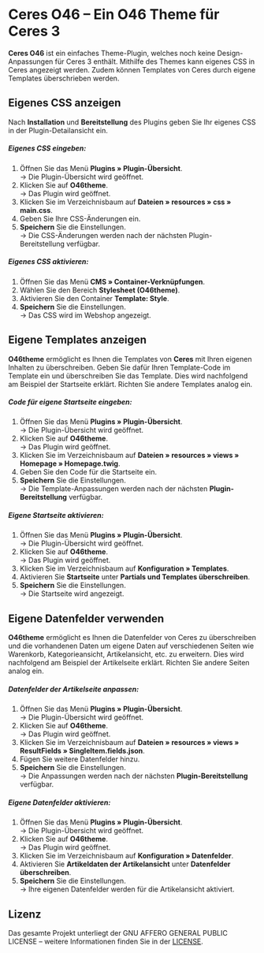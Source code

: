 # Ceres O46 – Ein O46 Theme für Ceres 3

**Ceres O46** ist ein einfaches Theme-Plugin, welches noch keine Design-Anpassungen für Ceres 3 enthält. Mithilfe des Themes kann eigenes CSS in Ceres angezeigt werden. Zudem können Templates von Ceres durch eigene Templates überschrieben werden.

## Eigenes CSS anzeigen

Nach **Installation** und **Bereitstellung** des Plugins geben Sie Ihr eigenes CSS in der Plugin-Detailansicht ein.

##### Eigenes CSS eingeben:

1. Öffnen Sie das Menü **Plugins » Plugin-Übersicht**.<br /> → Die Plugin-Übersicht wird geöffnet.
2. Klicken Sie auf **O46theme**.<br /> → Das Plugin wird geöffnet.
3. Klicken Sie im Verzeichnisbaum auf **Dateien » resources » css » main.css**.
4. Geben Sie Ihre CSS-Änderungen ein.
5. **Speichern** Sie die Einstellungen.<br /> → Die CSS-Änderungen werden nach der nächsten Plugin-Bereitstellung verfügbar.

##### Eigenes CSS aktivieren:

1. Öffnen Sie das Menü **CMS » Container-Verknüpfungen**.
2. Wählen Sie den Bereich **Stylesheet (O46theme)**.
3. Aktivieren Sie den Container **Template: Style**.
4. **Speichern** Sie die Einstellungen.<br /> → Das CSS wird im Webshop angezeigt.

## Eigene Templates anzeigen

**O46theme** ermöglicht es Ihnen die Templates von **Ceres** mit Ihren eigenen Inhalten zu überschreiben. Geben Sie dafür Ihren Template-Code im Template ein und überschreiben Sie das Template. Dies wird nachfolgend am Beispiel der Startseite erklärt. Richten Sie andere Templates analog ein.

##### Code für eigene Startseite eingeben:

1. Öffnen Sie das Menü **Plugins » Plugin-Übersicht**.<br /> → Die Plugin-Übersicht wird geöffnet.
2. Klicken Sie auf **O46theme**.<br /> → Das Plugin wird geöffnet.
3. Klicken Sie im Verzeichnisbaum auf **Dateien » resources » views » Homepage » Homepage.twig**.
4. Geben Sie den Code für die Startseite ein.
5. **Speichern** Sie die Einstellungen.<br /> → Die Template-Anpassungen werden nach der nächsten **Plugin-Bereitstellung** verfügbar.

##### Eigene Startseite aktivieren:

1. Öffnen Sie das Menü **Plugins » Plugin-Übersicht**.<br /> → Die Plugin-Übersicht wird geöffnet.
2. Klicken Sie auf **O46theme**.<br /> → Das Plugin wird geöffnet.
3. Klicken Sie im Verzeichnisbaum auf **Konfiguration » Templates**.
4. Aktivieren Sie **Startseite** unter **Partials und Templates überschreiben**.
5. **Speichern** Sie die Einstellungen.<br /> → Die Startseite wird angezeigt.

## Eigene Datenfelder verwenden

**O46theme** ermöglicht es Ihnen die Datenfelder von Ceres zu überschreiben und die vorhandenen Daten um eigene Daten auf verschiedenen Seiten wie Warenkorb, Kategorieansicht, Artikelansicht, etc. zu erweitern. Dies wird nachfolgend am Beispiel der Artikelseite erklärt. Richten Sie andere Seiten analog ein.

##### Datenfelder der Artikelseite anpassen:

1. Öffnen Sie das Menü **Plugins » Plugin-Übersicht**.<br /> → Die Plugin-Übersicht wird geöffnet.
2. Klicken Sie auf **O46theme**.<br /> → Das Plugin wird geöffnet.
3. Klicken Sie im Verzeichnisbaum auf **Dateien » resources » views » ResultFields » SingleItem.fields.json**.
4. Fügen Sie weitere Datenfelder hinzu.
5. **Speichern** Sie die Einstellungen.<br /> → Die Anpassungen werden nach der nächsten **Plugin-Bereitstellung** verfügbar.

##### Eigene Datenfelder aktivieren:

1. Öffnen Sie das Menü **Plugins » Plugin-Übersicht**.<br /> → Die Plugin-Übersicht wird geöffnet.
2. Klicken Sie auf **O46theme**.<br /> → Das Plugin wird geöffnet.
3. Klicken Sie im Verzeichnisbaum auf **Konfiguration » Datenfelder**.
4. Aktivieren Sie **Artikeldaten der Artikelansicht** unter **Datenfelder überschreiben**.
5. **Speichern** Sie die Einstellungen.<br /> → Ihre eigenen Datenfelder werden für die Artikelansicht aktiviert.

## Lizenz

Das gesamte Projekt unterliegt der GNU AFFERO GENERAL PUBLIC LICENSE – weitere Informationen finden Sie in der [LICENSE](https://github.com/plentymarkets/plugin-ceres-Coconut/blob/master/LICENSE).
